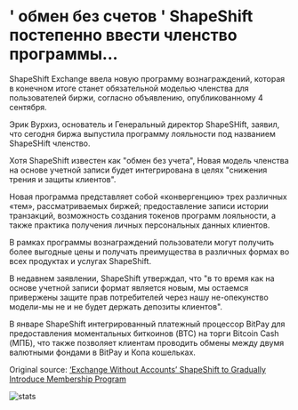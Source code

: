 # ' обмен без счетов ' ShapeShift постепенно ввести членство программы...

ShapeShift Exchange ввела новую программу вознаграждений, которая в конечном итоге станет обязательной моделью членства для пользователей биржи, согласно объявлению, опубликованному 4 сентября.

Эрик Вурхиз, основатель и Генеральный директор ShapeSHift, заявил, что сегодня биржа выпустила программу лояльности под названием ShapeSHift членство.

Хотя ShapeShift известен как "обмен без учета", Новая модель членства на основе учетной записи будет интегрирована в целях "снижения трения и защиты клиентов".

Новая программа представляет собой «конвергенцию» трех различных «тем», рассматриваемых биржей; предоставление записи истории транзакций, возможность создания токенов программ лояльности, а также практика получения личных персональных данных клиентов.

В рамках программы вознаграждений пользователи могут получить более выгодные цены и получать преимущества в различных формах во всех продуктах и услугах ShapeShift.

В недавнем заявлении, ShapeShift утверждал, что "в то время как на основе учетной записи формат является новым, мы остаемся привержены защите прав потребителей через нашу не-опекунство модели-мы не и не будет держать депозиты клиентов".

В январе ShapeShift интегрированный платежный процессор BitPay для предоставления моментальных биткоинов (BTC) на торги Bitcoin Cash (МПБ), что также позволяет клиентам проводить обмены между двумя валютными фондами в BitPay и Копа кошельках.

Original source: [‘Exchange Without Accounts’ ShapeShift to Gradually Introduce Membership Program](https://cointelegraph.com/news/exchange-without-accounts-shapeshift-to-gradually-introduce-membership-program)

![stats](https://c.statcounter.com/11760860/0/a89fa40b/1/ "stats")